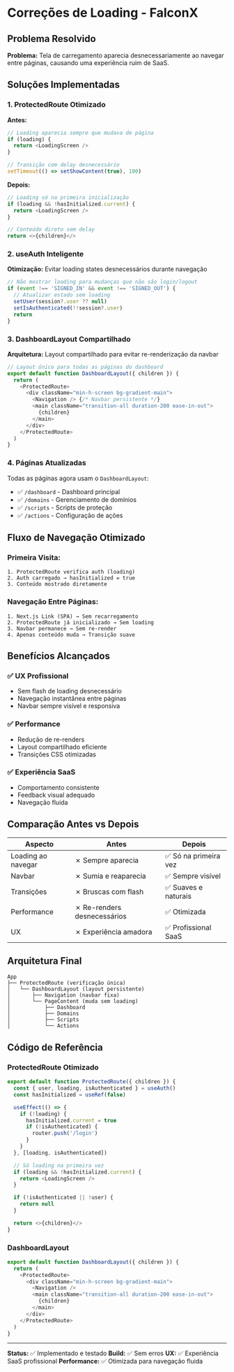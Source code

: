 # Correções de Loading - FalconX

## Problema Resolvido

**Problema:** Tela de carregamento aparecia desnecessariamente ao navegar entre páginas, causando uma experiência ruim de SaaS.

## Soluções Implementadas

### 1. **ProtectedRoute Otimizado**

**Antes:**
```typescript
// Loading aparecia sempre que mudava de página
if (loading) {
  return <LoadingScreen />
}

// Transição com delay desnecessário
setTimeout(() => setShowContent(true), 100)
```

**Depois:**
```typescript
// Loading só na primeira inicialização
if (loading && !hasInitialized.current) {
  return <LoadingScreen />
}

// Conteúdo direto sem delay
return <>{children}</>
```

### 2. **useAuth Inteligente**

**Otimização:** Evitar loading states desnecessários durante navegação
```typescript
// Não mostrar loading para mudanças que não são login/logout
if (event !== 'SIGNED_IN' && event !== 'SIGNED_OUT') {
  // Atualizar estado sem loading
  setUser(session?.user ?? null)
  setIsAuthenticated(!!session?.user)
  return
}
```

### 3. **DashboardLayout Compartilhado**

**Arquitetura:** Layout compartilhado para evitar re-renderização da navbar

```typescript
// Layout único para todas as páginas do dashboard
export default function DashboardLayout({ children }) {
  return (
    <ProtectedRoute>
      <div className="min-h-screen bg-gradient-main">
        <Navigation /> {/* Navbar persistente */}
        <main className="transition-all duration-200 ease-in-out">
          {children}
        </main>
      </div>
    </ProtectedRoute>
  )
}
```

### 4. **Páginas Atualizadas**

Todas as páginas agora usam o `DashboardLayout`:
- ✅ `/dashboard` - Dashboard principal
- ✅ `/domains` - Gerenciamento de domínios  
- ✅ `/scripts` - Scripts de proteção
- ✅ `/actions` - Configuração de ações

## Fluxo de Navegação Otimizado

### **Primeira Visita:**
```
1. ProtectedRoute verifica auth (loading)
2. Auth carregado → hasInitialized = true
3. Conteúdo mostrado diretamente
```

### **Navegação Entre Páginas:**
```
1. Next.js Link (SPA) → Sem recarregamento
2. ProtectedRoute já inicializado → Sem loading
3. Navbar permanece → Sem re-render
4. Apenas conteúdo muda → Transição suave
```

## Benefícios Alcançados

### ✅ **UX Profissional**
- Sem flash de loading desnecessário
- Navegação instantânea entre páginas
- Navbar sempre visível e responsiva

### ✅ **Performance**
- Redução de re-renders
- Layout compartilhado eficiente
- Transições CSS otimizadas

### ✅ **Experiência SaaS**
- Comportamento consistente
- Feedback visual adequado
- Navegação fluida

## Comparação Antes vs Depois

| Aspecto | Antes | Depois |
|---------|-------|--------|
| Loading ao navegar | ✗ Sempre aparecia | ✅ Só na primeira vez |
| Navbar | ✗ Sumia e reaparecia | ✅ Sempre visível |
| Transições | ✗ Bruscas com flash | ✅ Suaves e naturais |
| Performance | ✗ Re-renders desnecessários | ✅ Otimizada |
| UX | ✗ Experiência amadora | ✅ Profissional SaaS |

## Arquitetura Final

```
App
├── ProtectedRoute (verificação única)
│   └── DashboardLayout (layout persistente)
│       ├── Navigation (navbar fixa)
│       └── PageContent (muda sem loading)
│           ├── Dashboard
│           ├── Domains  
│           ├── Scripts
│           └── Actions
```

## Código de Referência

### ProtectedRoute Otimizado
```typescript
export default function ProtectedRoute({ children }) {
  const { user, loading, isAuthenticated } = useAuth()
  const hasInitialized = useRef(false)

  useEffect(() => {
    if (!loading) {
      hasInitialized.current = true
      if (!isAuthenticated) {
        router.push('/login')
      }
    }
  }, [loading, isAuthenticated])

  // Só loading na primeira vez
  if (loading && !hasInitialized.current) {
    return <LoadingScreen />
  }

  if (!isAuthenticated || !user) {
    return null
  }

  return <>{children}</>
}
```

### DashboardLayout
```typescript
export default function DashboardLayout({ children }) {
  return (
    <ProtectedRoute>
      <div className="min-h-screen bg-gradient-main">
        <Navigation />
        <main className="transition-all duration-200 ease-in-out">
          {children}
        </main>
      </div>
    </ProtectedRoute>
  )
}
```

---

**Status:** ✅ Implementado e testado
**Build:** ✅ Sem erros
**UX:** ✅ Experiência SaaS profissional
**Performance:** ✅ Otimizada para navegação fluida 